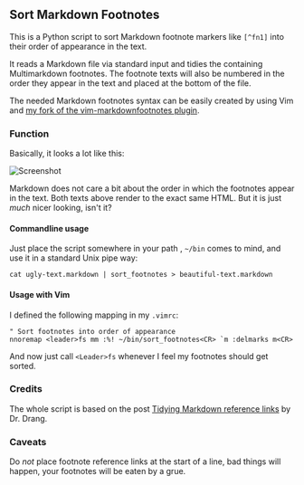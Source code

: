 ## Sort Markdown Footnotes

This is a Python script to sort Markdown footnote markers like `[^fn1]` into
their order of appearance in the text.

It reads a Markdown file via standard input and tidies the containing
Multimarkdown footnotes. The footnote texts will also be numbered in
the order they appear in the text and placed at the bottom
of the file.

The needed Markdown footnotes syntax can be easily created by using Vim and
[my fork of the vim-markdownfootnotes plugin][1].


### Function

Basically, it looks a lot like this:

![Screenshot](https://raw.github.com/derdennis/sort-markdown-footnotes/master/footnote-sorting.gif)


Markdown does not care a bit about the order in which the footnotes appear in
the text. Both texts above render to the exact same HTML. But it is just *much*
nicer looking, isn't it?

#### Commandline usage

Just place the script somewhere in your path , `~/bin` comes to mind, and use
it in a standard Unix pipe way:

    cat ugly-text.markdown | sort_footnotes > beautiful-text.markdown

#### Usage with Vim

I defined the following mapping in my `.vimrc`:

    " Sort footnotes into order of appearance
    nnoremap <leader>fs mm :%! ~/bin/sort_footnotes<CR> `m :delmarks m<CR>

And now just call `<Leader>fs` whenever I feel my footnotes should get sorted.

### Credits

The whole script is based on the post [Tidying Markdown reference links][2] by
Dr. Drang.

### Caveats

Do *not* place footnote reference links at the start of a line, bad things will
happen, your footnotes will be eaten by a grue.


[1]: https://github.com/derdennis/vim-markdownfootnotes
[2]: http://www.leancrew.com/all-this/2012/09/tidying-markdown-reference-links/
